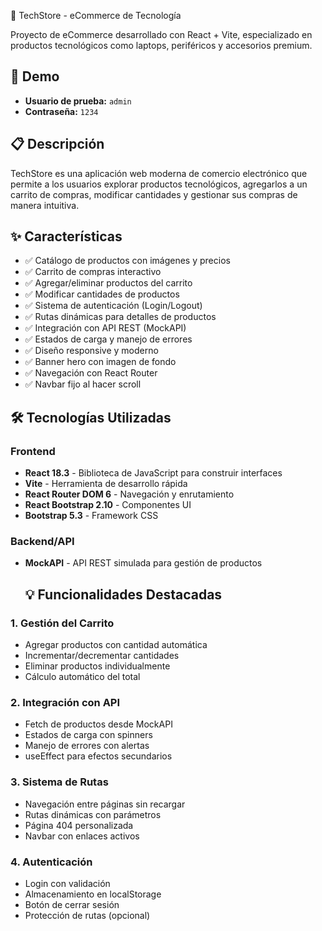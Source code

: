 🛒 TechStore - eCommerce de Tecnología

Proyecto de eCommerce desarrollado con React + Vite, especializado en productos tecnológicos como laptops, periféricos y accesorios premium.

## 🚀 Demo

- **Usuario de prueba:** `admin`
- **Contraseña:** `1234`

## 📋 Descripción

TechStore es una aplicación web moderna de comercio electrónico que permite a los usuarios explorar productos tecnológicos, agregarlos a un carrito de compras, modificar cantidades y gestionar sus compras de manera intuitiva.

## ✨ Características

- ✅ Catálogo de productos con imágenes y precios
- ✅ Carrito de compras interactivo
- ✅ Agregar/eliminar productos del carrito
- ✅ Modificar cantidades de productos
- ✅ Sistema de autenticación (Login/Logout)
- ✅ Rutas dinámicas para detalles de productos
- ✅ Integración con API REST (MockAPI)
- ✅ Estados de carga y manejo de errores
- ✅ Diseño responsive y moderno
- ✅ Banner hero con imagen de fondo
- ✅ Navegación con React Router
- ✅ Navbar fijo al hacer scroll

## 🛠️ Tecnologías Utilizadas

### Frontend
- **React 18.3** - Biblioteca de JavaScript para construir interfaces
- **Vite** - Herramienta de desarrollo rápida
- **React Router DOM 6** - Navegación y enrutamiento
- **React Bootstrap 2.10** - Componentes UI
- **Bootstrap 5.3** - Framework CSS

### Backend/API
- **MockAPI** - API REST simulada para gestión de productos

  ## 💡 Funcionalidades Destacadas

### 1. Gestión del Carrito
- Agregar productos con cantidad automática
- Incrementar/decrementar cantidades
- Eliminar productos individualmente
- Cálculo automático del total

### 2. Integración con API
- Fetch de productos desde MockAPI
- Estados de carga con spinners
- Manejo de errores con alertas
- useEffect para efectos secundarios

### 3. Sistema de Rutas
- Navegación entre páginas sin recargar
- Rutas dinámicas con parámetros
- Página 404 personalizada
- Navbar con enlaces activos

### 4. Autenticación
- Login con validación
- Almacenamiento en localStorage
- Botón de cerrar sesión
- Protección de rutas (opcional)
